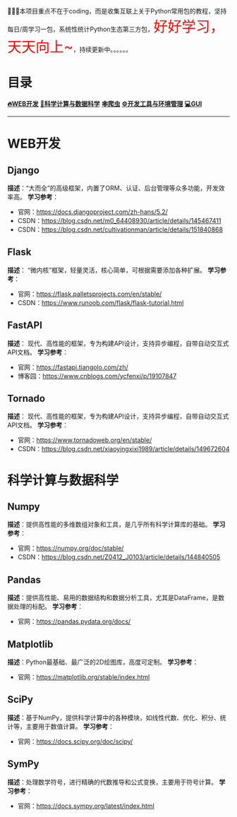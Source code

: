 🎯🎯🎯本项目重点不在于coding，而是收集互联上关于Python常用包的教程，坚持每日/周学习一包，系统性统计Python生态第三方包，<font size=6.5 color='red'>好好学习，天天向上~</font>，持续更新中。。。。。。



# 目录

**[🔥WEB开发](#WEB开发)**
**[🚀科学计算与数据科学](#科学计算与数据科学)**
**[🕸️爬虫](#爬虫)**
**[⚙️开发工具与环境管理](#开发工具与环境管理)**
**[💻GUI](#GUI)**



---

# WEB开发

## Django

**描述**：“大而全”的高级框架，内置了ORM、认证、后台管理等众多功能，开发效率高。
**学习参考**：
- 官网：https://docs.djangoproject.com/zh-hans/5.2/
- CSDN：https://blog.csdn.net/m0_64408930/article/details/145467411
- CSDN：https://blog.csdn.net/cultivationman/article/details/151840868

## Flask

**描述**： “微内核”框架，轻量灵活，核心简单，可根据需要添加各种扩展。
**学习参考**：
- 官网：https://flask.palletsprojects.com/en/stable/
- CSDN：https://www.runoob.com/flask/flask-tutorial.html

## FastAPI

**描述**：  现代、高性能的框架，专为构建API设计，支持异步编程，自带自动交互式API文档。
**学习参考**：
- 官网：https://fastapi.tiangolo.com/zh/
- 博客园：https://www.cnblogs.com/ycfenxi/p/19107847

## Tornado

**描述**：  现代、高性能的框架，专为构建API设计，支持异步编程，自带自动交互式API文档。
**学习参考**：
- 官网：https://www.tornadoweb.org/en/stable/
- CSDN：https://blog.csdn.net/xiaoyingxixi1989/article/details/149672604

# 科学计算与数据科学
## Numpy

**描述**：提供高性能的多维数组对象和工具，是几乎所有科学计算库的基础。
**学习参考**：
- 官网：https://numpy.org/doc/stable/
- CSDN：https://blog.csdn.net/Z0412_J0103/article/details/144840505

## Pandas

**描述**：提供高性能、易用的数据结构和数据分析工具，尤其是DataFrame，是数据处理的标配。
**学习参考**：
- 官网：https://pandas.pydata.org/docs/

## Matplotlib

**描述**：Python最基础、最广泛的2D绘图库，高度可定制。
**学习参考**：
- 官网：https://matplotlib.org/stable/index.html

## SciPy

**描述**：基于NumPy，提供科学计算中的各种模块，如线性代数、优化、积分、统计等，主要用于数值计算。
**学习参考**：
- 官网：https://docs.scipy.org/doc/scipy/


## SymPy

**描述**：处理数学符号，进行精确的代数推导和公式变换，主要用于符号计算。
**学习参考**：
- 官网：https://docs.sympy.org/latest/index.html


